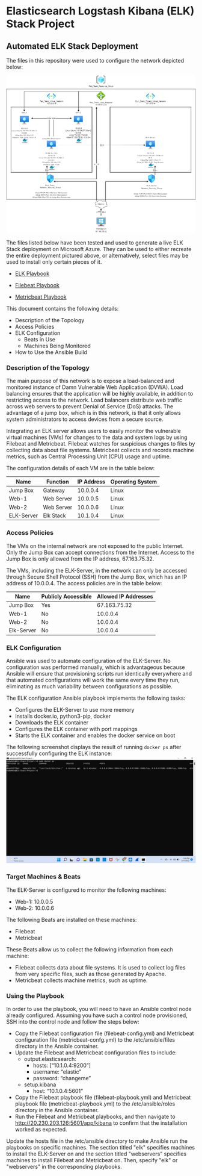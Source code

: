 # Elasticsearch Logstash Kibana (ELK) Stack Project

## Automated ELK Stack Deployment

The files in this repository were used to configure the network depicted below:

![Network Diagram](Images/Network_Diagram.png)

The files listed below have been tested and used to generate a live ELK Stack deployment on Microsoft Azure. They can be used to either recreate the entire deployment pictured above, or alternatively, select files may be used to install only certain pieces of it.

- [ELK Playbook](Ansible/install-elk.yml)

- [Filebeat Playbook](Ansible/filebeat-playbook.yml)
 
- [Metricbeat Playbook](/Ansible/metricbeat-playbook.yml)

This document contains the following details:
- Description of the Topology
- Access Policies
- ELK Configuration
  - Beats in Use
  - Machines Being Monitored
- How to Use the Ansible Build

### Description of the Topology

The main purpose of this network is to expose a load-balanced and monitored instance of Damn Vulnerable Web Application (DVWA). Load balancing ensures that the application will be highly available, in addition to restricting access to the network. Load balancers distribute web traffic across web servers to prevent Denial of Service (DoS) attacks. The advantage of a jump box, which is in this network, is that it only allows system administrators to access devices from a secure source.

Integrating an ELK server allows users to easily monitor the vulnerable virtual machines (VMs) for changes to the data and system logs by using Filebeat and Metricbeat. Filebeat watches for suspicious changes to files by collecting data about file systems. Metricbeat collects and records machine metrics, such as Central Processing Unit (CPU) usage and uptime.

The configuration details of each VM are in the table below:

| Name       | Function   | IP Address | Operating System |
|------------|------------|------------|------------------|
| Jump Box   | Gateway    | 10.0.0.4   | Linux            |
| Web-1      | Web Server | 10.0.0.5   | Linux            |
| Web-2      | Web Server | 10.0.0.6   | Linux            |
| ELK-Server | Elk Stack  | 10.1.0.4   | Linux            |

### Access Policies

The VMs on the internal network are not exposed to the public Internet. Only the Jump Box can accept connections from the Internet. Access to the Jump Box is only allowed from the IP address, 67.163.75.32.

The VMs, including the ELK-Server, in the network can only be accessed through Secure Shell Protocol (SSH) from the Jump Box, which has an IP address of 10.0.0.4. The access policies are in the table below:

| Name       | Publicly Accessible | Allowed IP Addresses |
|------------|---------------------|----------------------|
| Jump Box   | Yes                 | 67.163.75.32         |
| Web-1      | No                  | 10.0.0.4             |
| Web-2      | No                  | 10.0.0.4             |
| Elk-Server | No                  | 10.0.0.4             |

### ELK Configuration

Ansible was used to automate configuration of the ELK-Server. No configuration was performed manually, which is advantageous because Ansible will ensure that provisioning scripts run identically everywhere and that automated configurations will work the same every time they run, eliminating as much variability between configurations as possible.

The ELK configuration Ansible playbook implements the following tasks:

- Configures the ELK-Server to use more memory
- Installs docker.io, python3-pip, docker
- Downloads the ELK container
- Configures the ELK container with port mappings
- Starts the ELK container and enables the docker service on boot

The following screenshot displays the result of running `docker ps` after successfully configuring the ELK instance:
![docker ps](Images/docker_ps.png)

### Target Machines & Beats

The ELK-Server is configured to monitor the following machines:
- Web-1: 10.0.0.5
- Web-2: 10.0.0.6

The following Beats are installed on these machines:
- Filebeat
- Metricbeat

These Beats allow us to collect the following information from each machine:

- Filebeat collects data about file systems. It is used to collect log files from very specific files, such as those generated by Apache.
- Metricbeat collects machine metrics, such as uptime.

### Using the Playbook

In order to use the playbook, you will need to have an Ansible control node already configured. Assuming you have such a control node provisioned, SSH into the control node and follow the steps below:

- Copy the Filebeat configuration file (filebeat-config.yml) and Metricbeat configuration file (metricbeat-confg.yml) to the /etc/ansible/files directory in the Ansible container.
- Update the Filebeat and Metricbeat configuration files to include:
  - output.elasticsearch:
    - hosts: [“10.1.0.4:9200”]
    - username: “elastic”
    - password: “changeme”
  - setup.kibana
    - host: “10.1.0.4:5601”
- Copy the Filebeat playbook file (filebeat-playbook.yml) and Metricbeat playbook file (metricbeat-playbook.yml) to the /etc/ansible/roles directory in the Ansible container.
- Run the Filebeat and Metricbeat playbooks, and then navigate to http://20.230.203.126:5601/app/kibana to confirm that the installation worked as expected.

Update the hosts file in the /etc/ansible directory to make Ansible run the playbooks on specific machines. The section titled "elk" specifies machines to install the ELK-Server on and the section titled "webservers" specifies machines to install Filebeat and Metricbeat on. Then, specify "elk" or "webservers" in the corresponding playbooks.
